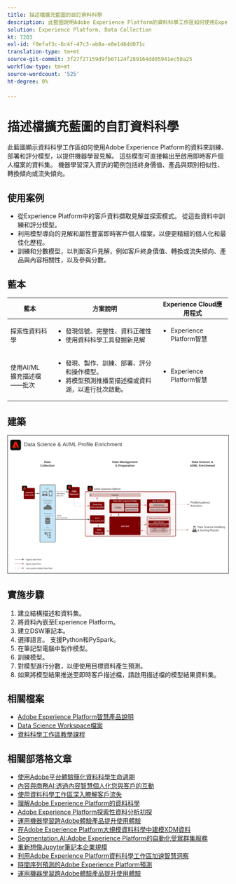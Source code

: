 ```yaml
---
title: 描述檔擴充藍圖的自訂資料科學
description: 此藍圖說明Adobe Experience Platform的資料科學工作區如何使用Experience Platform內的資料來訓練、部署及評分模型，以從資料中提供機器學習見解。
solution: Experience Platform, Data Collection
kt: 7203
exl-id: f0efaf3c-6c4f-47c3-ab8a-e8e146dd071c
translation-type: tm+mt
source-git-commit: 3f27f27159d9fb07124f289164dd85941ec58a25
workflow-type: tm+mt
source-wordcount: '525'
ht-degree: 0%

---
```


# 描述檔擴充藍圖的自訂資料科學

此藍圖顯示資料科學工作區如何使用Adobe Experience Platform的資料來訓練、部署和評分模型，以提供機器學習見解。 這些模型可直接輸出至啟用即時客戶個人檔案的資料集。 機器學習深入資訊的範例包括終身價值、產品與類別相似性、轉換傾向或流失傾向。

## 使用案例

* 從Experience Platform中的客戶資料擷取見解並探索模式。 從這些資料中訓練和評分模型。
* 利用模型導向的見解和屬性豐富即時客戶個人檔案，以便更精細的個人化和最佳化歷程。
* 訓練和分數模型，以判斷客戶見解，例如客戶終身價值、轉換或流失傾向、產品與內容相關性，以及參與分數。

## 藍本

| 藍本 | 方案說明 | Experience Cloud應用程式 |
|---|---|---|
| 探索性資料科學 | <ul><li>發現信號、完整性、資料正確性</li><li>使用資料科學工具發掘新見解</li></ul> | <ul><li>Experience Platform智慧</li></ul> |
| 使用AI/ML<br>擴充描述檔——批次 | <ul><li>發現、製作、訓練、部署、評分和操作模型。</li><li>將模型預測推播至描述檔或資料湖，以進行批次啟動。</li></ul> | <ul><li>Experience Platform智慧</li></ul> |

## 建築

<img src="assets/datascience.svg" alt="基於定制資料科學的輪廓富集藍圖參考體系結構" style="border:1px solid #4a4a4a" />

## 實施步驟

1. 建立結構描述和資料集。
1. 將資料內嵌至Experience Platform。
1. 建立DSW筆記本。
1. 選擇語言。 支援Python和PySpark。
1. 在筆記型電腦中製作模型。
1. 訓練模型。
1. 對模型進行分數，以便使用目標資料產生預測。
1. 如果將模型結果推送至即時客戶描述檔，請啟用描述檔的模型結果資料集。

## 相關檔案

* [Adobe Experience Platform智慧產品說明](https://helpx.adobe.com/legal/product-descriptions/adobe-experience-platform-intelligence---product-description.html)
* [Data Science Workspace檔案](https://experienceleague.adobe.com/docs/experience-platform/data-science-workspace/home.html?lang=en)
* [資料科學工作區教學課程](https://experienceleague.adobe.com/docs/platform-learn/tutorials/data-science-workspace/understanding-data-science-workspace.html)

## 相關部落格文章

* [使用Adobe平台體驗簡化資料科學生命週期](https://medium.com/adobetech/simplifying-the-data-science-lifecycle-with-adobe-platform-experience-8ea4f056d82f)
* [內容與商務AI:透過內容智慧個人化您與客戶的互動](https://medium.com/adobetech/content-and-commerce-ai-personalizing-your-interactions-with-customers-through-content-intelligence-dc182601deab)
* [使用資料科學工作區深入瞭解客戶流失](https://medium.com/adobetech/gaining-a-deeper-understanding-of-churn-using-data-science-workspace-18a2190e0cf3)
* [理解Adobe Experience Platform的資料科學](https://medium.com/adobetech/understanding-data-science-in-adobe-experience-platform-5bce5a17b42)
* [Adobe Experience Platform探索性資料分析初探](https://medium.com/adobetech/an-introductory-look-at-exploratory-data-analysis-on-adobe-experience-platform-1bfce7501d9a)
* [運用機器學習跨Adobe體驗產品提升使用體驗](https://medium.com/adobetech/cutting-across-adobe-experience-products-with-machine-learning-to-elevated-user-experience-7c85000510d1)
* [在Adobe Experience Platform大規模資料科學中建模XDM資料](https://medium.com/adobetech/modeling-xdm-data-for-data-science-at-scale-on-adobe-experience-platform-222bb2a6dbf7)
* [Segmentation.AI:Adobe Experience Platform的自動化受眾群集服務](https://medium.com/adobetech/segmentation-ai-automated-audience-clustering-as-a-service-in-adobe-experience-platform-261f4099462c)
* [重新想像Jupyter筆記本企業規模](https://medium.com/adobetech/reimagining-jupyter-notebooks-for-enterprise-scale-8bc6340d504a)
* [利用Adobe Experience Platform資料科學工作區加速智慧洞察](https://medium.com/adobetech/accelerate-intelligent-insights-with-adobe-experience-platform-data-science-workspace-89538bacbbea)
* [時間序列預測的Adobe Experience Platform預測](https://medium.com/adobetech/preview-of-time-series-forecasting-with-adobe-experience-platform-38a2fc778e89)
* [運用機器學習跨Adobe體驗產品提升使用體驗](https://medium.com/adobetech/cutting-across-adobe-experience-products-with-machine-learning-to-elevated-user-experience-7c85000510d1)
